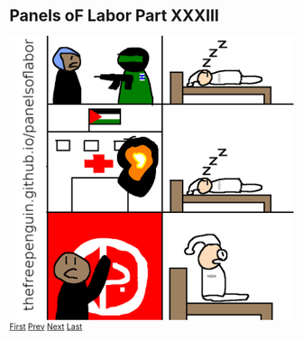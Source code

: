 # Panels oF Labor Part XXXIII
![](images/33.png)
[First](1.md) [Prev](32.md) [Next](last.md) [Last](last.md)
